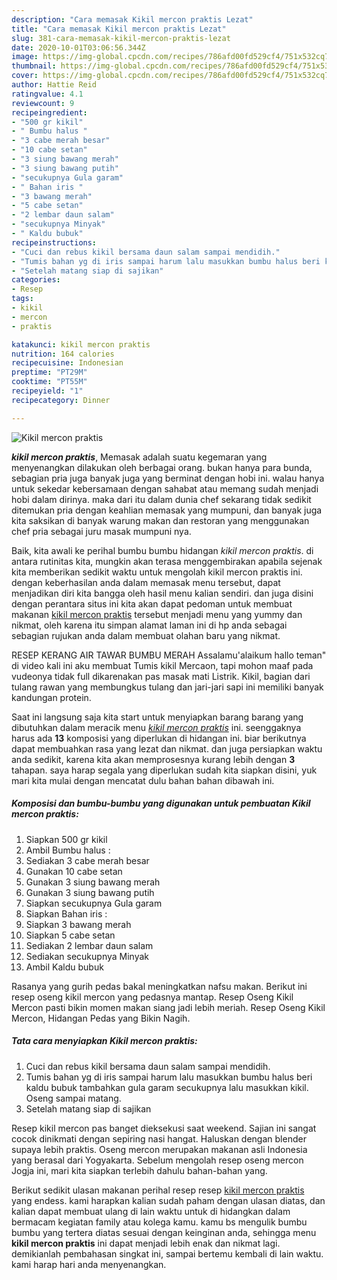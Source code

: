 ```yaml
---
description: "Cara memasak Kikil mercon praktis Lezat"
title: "Cara memasak Kikil mercon praktis Lezat"
slug: 381-cara-memasak-kikil-mercon-praktis-lezat
date: 2020-10-01T03:06:56.344Z
image: https://img-global.cpcdn.com/recipes/786afd00fd529cf4/751x532cq70/kikil-mercon-praktis-foto-resep-utama.jpg
thumbnail: https://img-global.cpcdn.com/recipes/786afd00fd529cf4/751x532cq70/kikil-mercon-praktis-foto-resep-utama.jpg
cover: https://img-global.cpcdn.com/recipes/786afd00fd529cf4/751x532cq70/kikil-mercon-praktis-foto-resep-utama.jpg
author: Hattie Reid
ratingvalue: 4.1
reviewcount: 9
recipeingredient:
- "500 gr kikil"
- " Bumbu halus "
- "3 cabe merah besar"
- "10 cabe setan"
- "3 siung bawang merah"
- "3 siung bawang putih"
- "secukupnya Gula garam"
- " Bahan iris "
- "3 bawang merah"
- "5 cabe setan"
- "2 lembar daun salam"
- "secukupnya Minyak"
- " Kaldu bubuk"
recipeinstructions:
- "Cuci dan rebus kikil bersama daun salam sampai mendidih."
- "Tumis bahan yg di iris sampai harum lalu masukkan bumbu halus beri kaldu bubuk tambahkan gula garam secukupnya lalu masukkan kikil. Oseng sampai matang."
- "Setelah matang siap di sajikan"
categories:
- Resep
tags:
- kikil
- mercon
- praktis

katakunci: kikil mercon praktis 
nutrition: 164 calories
recipecuisine: Indonesian
preptime: "PT29M"
cooktime: "PT55M"
recipeyield: "1"
recipecategory: Dinner

---
```



![Kikil mercon praktis](https://img-global.cpcdn.com/recipes/786afd00fd529cf4/751x532cq70/kikil-mercon-praktis-foto-resep-utama.jpg)

<b><i>kikil mercon praktis</i></b>, Memasak adalah suatu kegemaran yang menyenangkan dilakukan oleh berbagai orang. bukan hanya para bunda, sebagian pria juga banyak juga yang berminat dengan hobi ini. walau hanya untuk sekedar kebersamaan dengan sahabat atau memang sudah menjadi hobi dalam dirinya. maka dari itu dalam dunia chef sekarang tidak sedikit ditemukan pria dengan keahlian memasak yang mumpuni, dan banyak juga kita saksikan di banyak warung makan dan restoran yang menggunakan chef pria sebagai juru masak mumpuni nya.

Baik, kita awali ke perihal bumbu bumbu hidangan <i>kikil mercon praktis</i>. di antara rutinitas kita, mungkin akan terasa menggembirakan apabila sejenak kita memberikan sedikit waktu untuk mengolah kikil mercon praktis ini. dengan keberhasilan anda dalam memasak menu tersebut, dapat menjadikan diri kita bangga oleh hasil menu kalian sendiri. dan juga disini dengan perantara situs ini kita akan dapat pedoman untuk membuat makanan <u>kikil mercon praktis</u> tersebut menjadi menu yang yummy dan nikmat, oleh karena itu simpan alamat laman ini di hp anda sebagai sebagian rujukan anda dalam membuat olahan baru yang nikmat.

RESEP KERANG AIR TAWAR BUMBU MERAH Assalamu&#39;alaikum hallo teman&#34; di video kali ini aku membuat Tumis kikil Mercaon, tapi mohon maaf pada vudeonya tidak full dikarenakan pas masak mati Listrik. Kikil, bagian dari tulang rawan yang membungkus tulang dan jari-jari sapi ini memiliki banyak kandungan protein.


Saat ini langsung saja kita start untuk menyiapkan barang barang yang dibutuhkan dalam meracik menu <u><i>kikil mercon praktis</i></u> ini. seenggaknya harus ada <b>13</b> komposisi yang diperlukan di hidangan ini. biar berikutnya dapat membuahkan rasa yang lezat dan nikmat. dan juga persiapkan waktu anda sedikit, karena kita akan memprosesnya kurang lebih dengan <b>3</b> tahapan. saya harap segala yang diperlukan sudah kita siapkan disini, yuk mari kita mulai dengan mencatat dulu bahan bahan dibawah ini.

<!--inarticleads1-->

##### Komposisi dan bumbu-bumbu yang digunakan untuk pembuatan Kikil mercon praktis:

1. Siapkan 500 gr kikil
1. Ambil  Bumbu halus :
1. Sediakan 3 cabe merah besar
1. Gunakan 10 cabe setan
1. Gunakan 3 siung bawang merah
1. Gunakan 3 siung bawang putih
1. Siapkan secukupnya Gula garam
1. Siapkan  Bahan iris :
1. Siapkan 3 bawang merah
1. Siapkan 5 cabe setan
1. Sediakan 2 lembar daun salam
1. Sediakan secukupnya Minyak
1. Ambil  Kaldu bubuk


Rasanya yang gurih pedas bakal meningkatkan nafsu makan. Berikut ini resep oseng kikil mercon yang pedasnya mantap. Resep Oseng Kikil Mercon pasti bikin momen makan siang jadi lebih meriah. Resep Oseng Kikil Mercon, Hidangan Pedas yang Bikin Nagih. 

<!--inarticleads2-->

##### Tata cara menyiapkan Kikil mercon praktis:

1. Cuci dan rebus kikil bersama daun salam sampai mendidih.
1. Tumis bahan yg di iris sampai harum lalu masukkan bumbu halus beri kaldu bubuk tambahkan gula garam secukupnya lalu masukkan kikil. Oseng sampai matang.
1. Setelah matang siap di sajikan


Resep kikil mercon pas banget dieksekusi saat weekend. Sajian ini sangat cocok dinikmati dengan sepiring nasi hangat. Haluskan dengan blender supaya lebih praktis. Oseng mercon merupakan makanan asli Indonesia yang berasal dari Yogyakarta. Sebelum mengolah resep oseng mercon Jogja ini, mari kita siapkan terlebih dahulu bahan-bahan yang. 

Berikut sedikit ulasan makanan perihal resep resep <u>kikil mercon praktis</u> yang endess. kami harapkan kalian sudah paham dengan ulasan diatas, dan kalian dapat membuat ulang di lain waktu untuk di hidangkan dalam bermacam kegiatan family atau kolega kamu. kamu bs mengulik bumbu bumbu yang tertera diatas sesuai dengan keinginan anda, sehingga menu <b>kikil mercon praktis</b> ini dapat menjadi lebih enak dan nikmat lagi. demikianlah pembahasan singkat ini, sampai bertemu kembali di lain waktu. kami harap hari anda menyenangkan.
